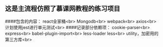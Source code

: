 这是主流程仿照了慕课网教程的练习项目
-------
####包含的内容：
react全家桶\<br>
Mongodb\<br>
webpack\<br>
axios\<br>
计划使用jest进行单元测试\<br>
####记录部分依赖项：
cookie-parser\<br>
express\<br>
babel-plugin-import\<br>
less-loader less\<br>
utility，加密用的第三方库\<br>
